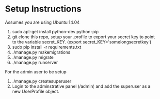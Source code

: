 Setup Instructions
============================

Assumes you are using Ubuntu 14.04  
1. sudo apt-get install python-dev python-pip  
2. git clone this repo, setup your .profile to export your secret key to point to the variable secret_KEY. (export secret_KEY='somelongsecretkey')
3. sudo pip install -r requirements.txt   
4. ./manage.py makemigrations   
5. ./manage.py migrate      
6. ./manage.py runserver  

For the admin user to be setup  
1. ./manage.py createsuperuser  
2. Login to the adminstrative panel (/admin) and add the superuser as a new UserProfile object.  
  


